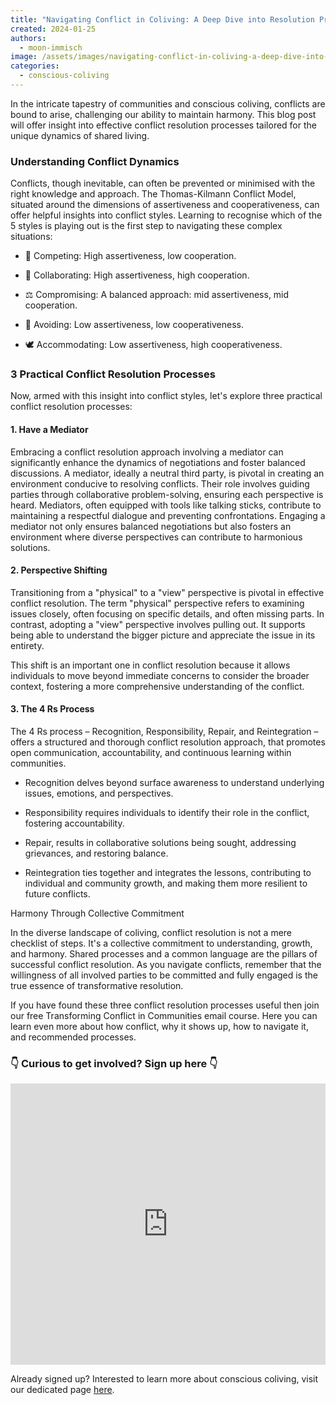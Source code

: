 ```yaml
---
title: "Navigating Conflict in Coliving: A Deep Dive into Resolution Processes"
created: 2024-01-25
authors:
  - moon-immisch
image: /assets/images/navigating-conflict-in-coliving-a-deep-dive-into-resolution-processes.jpg
categories:
  - conscious-coliving
---
```


In the intricate tapestry of communities and conscious coliving, conflicts are bound to arise, challenging our ability to maintain harmony. This blog post will offer insight into effective conflict resolution processes tailored for the unique dynamics of shared living.

### Understanding Conflict Dynamics

Conflicts, though inevitable, can often be prevented or minimised with the right knowledge and approach. The Thomas-Kilmann Conflict Model, situated around the dimensions of assertiveness and cooperativeness, can offer helpful insights into conflict styles. Learning to recognise which of the 5 styles is playing out is the first step to navigating these complex situations:

- 🥊 Competing: High assertiveness, low cooperation.
    
- 🤝 Collaborating: High assertiveness, high cooperation.
    
- ⚖️ Compromising: A balanced approach: mid assertiveness, mid cooperation.
    
- 👟 Avoiding: Low assertiveness, low cooperativeness.
    
- 🕊️ Accommodating: Low assertiveness, high cooperativeness.
    

### 3 Practical Conflict Resolution Processes

Now, armed with this insight into conflict styles, let's explore three practical conflict resolution processes:

#### 1. Have a Mediator

Embracing a conflict resolution approach involving a mediator can significantly enhance the dynamics of negotiations and foster balanced discussions. A mediator, ideally a neutral third party, is pivotal in creating an environment conducive to resolving conflicts. Their role involves guiding parties through collaborative problem-solving, ensuring each perspective is heard. Mediators, often equipped with tools like talking sticks, contribute to maintaining a respectful dialogue and preventing confrontations. Engaging a mediator not only ensures balanced negotiations but also fosters an environment where diverse perspectives can contribute to harmonious solutions.

#### 2. Perspective Shifting

Transitioning from a "physical" to a "view" perspective is pivotal in effective conflict resolution. The term "physical" perspective refers to examining issues closely, often focusing on specific details, and often missing parts. In contrast, adopting a "view" perspective involves pulling out. It supports being able to understand the bigger picture and appreciate the issue in its entirety. 

This shift is an important one in conflict resolution because it allows individuals to move beyond immediate concerns to consider the broader context, fostering a more comprehensive understanding of the conflict.

#### 3. The 4 Rs Process

The 4 Rs process – Recognition, Responsibility, Repair, and Reintegration – offers a structured and thorough conflict resolution approach, that promotes open communication, accountability, and continuous learning within communities.

- Recognition delves beyond surface awareness to understand underlying issues, emotions, and perspectives. 
    
- Responsibility requires individuals to identify their role in the conflict, fostering accountability. 
    
- Repair, results in collaborative solutions being sought, addressing grievances, and restoring balance. 
    
- Reintegration ties together and integrates the lessons, contributing to individual and community growth, and making them more resilient to future conflicts. 
    


Harmony Through Collective Commitment

In the diverse landscape of coliving, conflict resolution is not a mere checklist of steps. It's a collective commitment to understanding, growth, and harmony. Shared processes and a common language are the pillars of successful conflict resolution. As you navigate conflicts, remember that the willingness of all involved parties to be committed and fully engaged is the true essence of transformative resolution.

If you have found these three conflict resolution processes useful then join our free Transforming Conflict in Communities email course. Here you can learn even more about how conflict, why it shows up, how to navigate it, and recommended processes. 

### 👇 Curious to get involved? Sign up here 👇
<iframe width="100%" height="450" src="https://1ebb0834.sibforms.com/serve/MUIFAMOE51WHBAdVYmAHp9bqPtM_UaUQN44HBBaEjTQjpXB_OVLnbDJMLJmlPiAn1XZlzneAyTwbWz4QgZU54zej9ck6YuihAk0eJ2ioFiMSFHmFFLCS0Itg2FW2ZJTumXgQkU5_b-MVKBDAWzVHEwz--poxCMGiUL6FmYj-ny_s7t-IG0JCoSCT70ePlTwHLiFd28yWTcxfVUG5" frameBorder="0" scrolling="auto" allowFullScreen style={{display: "block",marginLeft: "auto",marginRight: "auto",maxWidth: "100%"}}></iframe>

Already signed up?
Interested to learn more about conscious coliving, visit our dedicated page [here](https://lifeitself.org/conscious-coliving). 

